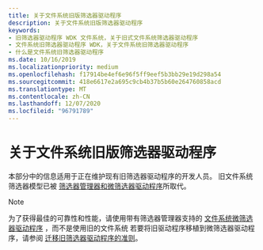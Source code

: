 ```yaml
---
title: 关于文件系统旧版筛选器驱动程序
description: 关于文件系统旧版筛选器驱动程序
keywords:
- 旧筛选器驱动程序 WDK 文件系统，关于旧式文件系统筛选器驱动程序
- 文件系统旧筛选器驱动程序 WDK，关于文件系统旧筛选器驱动程序
- 什么是文件系统旧筛选器驱动程序
ms.date: 10/16/2019
ms.localizationpriority: medium
ms.openlocfilehash: f17914be4ef6e96f5ff9eef5b3bb29e19d298a54
ms.sourcegitcommit: 418e6617e2a695c9cb4b37b5b60e264760858acd
ms.translationtype: MT
ms.contentlocale: zh-CN
ms.lasthandoff: 12/07/2020
ms.locfileid: "96791789"
---
```

# <a name="about-file-system-legacy-filter-drivers"></a>关于文件系统旧版筛选器驱动程序

本部分中的信息适用于正在维护现有旧筛选器驱动程序的开发人员。 旧文件系统筛选器模型已被 [筛选器管理器和微筛选器驱动程序](./filter-manager-concepts.md)所取代。

> [!NOTE]
> 为了获得最佳的可靠性和性能，请使用带有筛选器管理器支持的 [文件系统微筛选器驱动程序](./filter-manager-concepts.md) ，而不是使用旧的文件系统 若要将旧驱动程序移植到微筛选器驱动程序，请参阅 [迁移旧筛选器驱动程序的准则](guidelines-for-porting-legacy-filter-drivers.md)。
